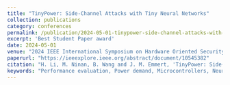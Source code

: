 ```yaml
---
title: "TinyPower: Side-Channel Attacks with Tiny Neural Networks"
collection: publications
category: conferences
permalink: /publication/2024-05-01-tinypower-side-channel-attacks-with-tiny-neural-networks/
excerpt: 'Best Student Paper award'
date: 2024-05-01
venue: "2024 IEEE International Symposium on Hardware Oriented Security and Trust (HOST)"
paperurl: "https://ieeexplore.ieee.org/abstract/document/10545382"
citation: "H. Li, M. Ninan, B. Wang and J. M. Emmert, 'TinyPower: Side-Channel Attacks with Tiny Neural Networks,' 2024 IEEE International Symposium on Hardware Oriented Security and Trust (HOST), Tysons Corner, VA, USA, 2024, pp. 320-331, doi: 10.1109/HOST55342.2024.10545382."
keywords: "Performance evaluation, Power demand, Microcontrollers, Neural networks, Memory management, Side-channel attacks, Hardware"
---
```

